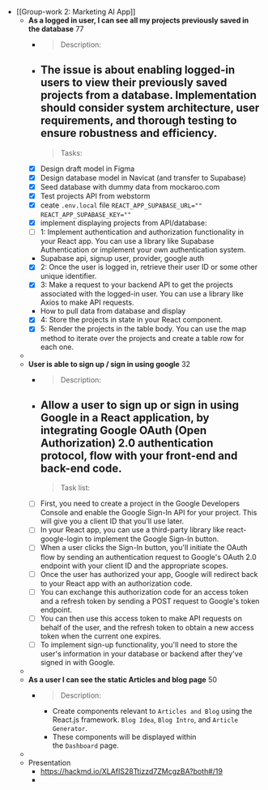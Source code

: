 - [[Group-work 2: Marketing AI App]]
	- **As a logged in user, I can see all my projects previously saved in the database** 77
		- > Description:
		- The issue is about enabling logged-in users to view their previously saved projects from a database. Implementation should consider system architecture, user requirements, and thorough testing to ensure robustness and efficiency.
		  ---
		  > Tasks:
		- [x] Design draft model in Figma
		- [x] Design database model in Navicat (and transfer to Supabase)
		- [x] Seed database with dummy data from mockaroo.com
		- [x] Test projects API from webstorm
		- [x] ceate `.env.local` file
		  `REACT_APP_SUPABASE_URL=""`
		  `REACT_APP_SUPABASE_KEY=""`
		- [x] implement displaying projects from API/database:
		- [ ] 1: Implement authentication and authorization functionality in your React app. You can use a library like Supabase Authentication or implement your own authentication system.
		- Supabase api, signup user, provider, google auth
		- [x] 2: Once the user is logged in, retrieve their user ID or some other unique identifier.
		- [x] 3: Make a request to your backend API to get the projects associated with the logged-in user. You can use a library like Axios to make API requests.
		- How to pull data from database and display
		- [x] 4: Store the projects in state in your React component.
		- [x] 5: Render the projects in the table body. You can use the map method to iterate over the projects and create a table row for each one.
	-
	- **User is able to sign up / sign in using google** 32
		- >Description:
		- Allow a user to sign up or sign in using Google in a React application, by integrating Google OAuth (Open Authorization) 2.0 authentication protocol, flow with your front-end and back-end code.
		  ---
		  >Task list:
		- [ ] First, you need to create a project in the Google Developers Console and enable the Google Sign-In API for your project. This will give you a client ID that you'll use later.
		- [ ] In your React app, you can use a third-party library like react-google-login to implement the Google Sign-In button.
		- [ ] When a user clicks the Sign-In button, you'll initiate the OAuth flow by sending an authentication request to Google's OAuth 2.0 endpoint with your client ID and the appropriate scopes.
		- [ ] Once the user has authorized your app, Google will redirect back to your React app with an authorization code.
		- [ ] You can exchange this authorization code for an access token and a refresh token by sending a POST request to Google's token endpoint.
		- [ ] You can then use this access token to make API requests on behalf of the user, and the refresh token to obtain a new access token when the current one expires.
		- [ ] To implement sign-up functionality, you'll need to store the user's information in your database or backend after they've signed in with Google.
	-
	- **As a user I can see the static Articles and blog page** 50
		- > Description:
			- Create components relevant to `Articles and Blog` using the React.js framework. `Blog Idea`, `Blog Intro`, and `Article Generator`.
			- These components will be displayed within the `Dashboard` page.
	-
	- Presentation
		- https://hackmd.io/XLAfIS28Ttizzd7ZMcgzBA?both#/19
		-